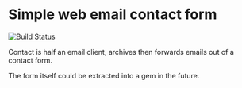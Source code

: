# Simple web email contact form

[![Build
Status](https://secure.travis-ci.org/doolin/contact.png)](http://travis-ci.org/doolin/contact)

Contact is half an email client, archives then forwards
emails out of a contact form.

The form itself could be extracted into a gem in the
future.
